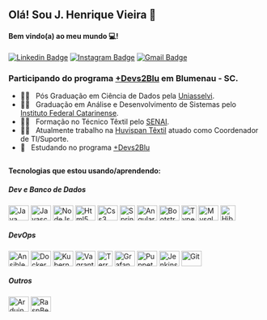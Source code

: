 ## Olá! Sou J. Henrique Vieira 👋
#### Bem vindo(a) ao meu mundo 💻!

 [![Linkedin Badge](https://img.shields.io/badge/-JulianoVieira-6633cc?-LinkedIn-blue?style=flat-square&logo=Linkedin&logoColor=white&link=https://www.linkedin.com/in/juliano-h-vieira/)](https://www.linkedin.com/in/juliano-h-vieira/) 
 [![Instagram Badge](https://img.shields.io/badge/-Jucabnu-blue?style=flat-square&logo=Instagram&logoColor=white&link=https://www.instagram.com/jucabnu/)](https://www.instagram.com/jucabnu/) 
[![Gmail Badge](https://img.shields.io/badge/-julianovieira.bc@gmail.com-6633cc?style=flat-square&logo=Gmail&logoColor=white&link=mailto:julianovieira.bc@gmail.com)](mailto:nandodevs@gmail.com)

### Participando do programa [+Devs2Blu](https://devs2blu.com.br/) em Blumenau - SC.

- 👨‍🎓  &nbsp; Pós Graduação em Ciência de Dados pela [Uniasselvi](https://portal.uniasselvi.com.br/). 
- 👨‍🎓  &nbsp; Graduação em Análise e Desenvolvimento de Sistemas pelo [Instituto Federal Catarinense](https://ifc.edu.br/).
- 👨‍🎓  &nbsp; Formação no Técnico Têxtil pelo [SENAI](https://sc.senai.br/).
- 👨‍💻 &nbsp; Atualmente trabalho na [Huvispan Têxtil](http://huvispan.com.br/) atuado como Coordenador de TI/Suporte.
- 📖 &nbsp; Estudando no programa [+Devs2Blu](https://devs2blu.com.br/)

##

<div style="display: inline_block">
  <h4>Tecnologias que estou usando/aprendendo:</h4>
  
  <h5>Dev e Banco de Dados</h5>
 
   <img align="center" alt="Java" height="30" width="40" src="https://raw.githubusercontent.com/jucabnu/about_jucabnu/main/icons/java-icon.svg">
   <img align="center" alt="Javascript" height="30" width="40" src="https://raw.githubusercontent.com/jucabnu/about_jucabnu/main/icons/javascript-icon.svg">
   <img align="center" alt="NodeJs" height="30" width="40" src="https://raw.githubusercontent.com/jucabnu/about_jucabnu/main/icons/nodejs-icon.svg">   
   <img align="center" alt="Html5" height="30" width="40" src="https://raw.githubusercontent.com/jucabnu/about_jucabnu/main/icons/w3_html5-icon.svg">
   <img align="center" alt="Css3" height="30" width="40" src="https://raw.githubusercontent.com/jucabnu/about_jucabnu/main/icons/w3_css-icon.svg">
   <img align="center" alt="Spring" height="30" width="30" src="https://raw.githubusercontent.com/jucabnu/about_jucabnu/main/icons/springio-icon.svg">
   <img align="center" alt="Angular" height="30" width="40" src="https://raw.githubusercontent.com/jucabnu/about_jucabnu/main/icons/angular-icon.svg"> 
   <img align="center" alt="Bootstrap" height="30" width="40" src="https://raw.githubusercontent.com/jucabnu/about_jucabnu/main/icons/getbootstrap-icon.svg">
 <img align="center" alt="TypeScript" height="30" width="30" src="https://raw.githubusercontent.com/jucabnu/about_jucabnu/main/icons/typescriptlang-icon.svg">
 <img align="center" alt="Mysql" height="30" width="40" src="https://raw.githubusercontent.com/jucabnu/about_jucabnu/main/icons/mysql-icon.svg">
 <img align="center" alt="Hibernate" height="30" width="30" src="https://raw.githubusercontent.com/jucabnu/about_jucabnu/main/icons/hibernate-icon.svg">
 
  <h5>DevOps</h5>
 
   <img align="center" alt="Ansible" height="30" width="40" src="https://raw.githubusercontent.com/jucabnu/about_jucabnu/main/icons/ansible-icon.svg">
   <img align="center" alt="Docker" height="30" width="40" src="https://raw.githubusercontent.com/jucabnu/about_jucabnu/main/icons/docker-icon.svg">
   <img align="center" alt="Kubernetes" height="30" width="40" src="https://raw.githubusercontent.com/jucabnu/about_jucabnu/main/icons/kubernetes-icon.svg"> 
   <img align="center" alt="Vagrant" height="30" width="40" src="https://raw.githubusercontent.com/jucabnu/about_jucabnu/main/icons/vagrantup-icon.svg">
   <img align="center" alt="Terraform" height="30" width="30" src="https://raw.githubusercontent.com/jucabnu/about_jucabnu/main/icons/terraformio-icon.svg">
   <img align="center" alt="Grafana" height="30" width="40" src="https://raw.githubusercontent.com/jucabnu/about_jucabnu/main/icons/grafana-icon.svg">
   <img align="center" alt="Puppet" height="30" width="40" src="https://raw.githubusercontent.com/jucabnu/about_jucabnu/main/icons/puppet-icon.svg">
   <img align="center" alt="Jenkins" height="30" width="40" src="https://raw.githubusercontent.com/jucabnu/about_jucabnu/main/icons/jenkins-icon.svg">
   <img align="center" alt="Git" height="30" width="40" src="https://raw.githubusercontent.com/jucabnu/about_jucabnu/main/icons/git-scm-icon.svg">
    
  <h5>Outros</h5>
 
   <img align="center" alt="Arduino" height="30" width="40" src="https://raw.githubusercontent.com/jucabnu/about_jucabnu/main/icons/arduino-icon.svg">
   <img align="center" alt="RaspBerryPi" height="30" width="40" src="https://raw.githubusercontent.com/jucabnu/about_jucabnu/main/icons/raspberrypi-icon.svg">
   
 </div> 
